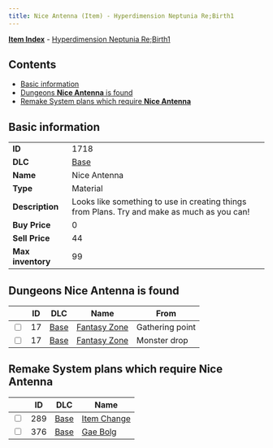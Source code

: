 ```yaml
---
title: Nice Antenna (Item) - Hyperdimension Neptunia Re;Birth1
---
```


[**Item Index**](/neptunia/rb1/item/index.html) - [Hyperdimension Neptunia Re;Birth1](/neptunia/rb1)

## Contents

- [Basic information](#basic-information)
- [Dungeons **Nice Antenna** is found](#dungeons-nice-antenna-is-found)
- [Remake System plans which require **Nice Antenna**](#remake-system-plans-which-require-nice-antenna)
## Basic information

|   |   |
| -- | -- |
| **ID** | 1718 |
| **DLC** | [Base](/neptunia/rb1/dlc/1-base.html) |
| **Name** | Nice Antenna |
| **Type** | Material |
| **Description** | Looks like something to use in creating things from Plans. Try and make as much as you can! |
| **Buy Price** | 0 |
| **Sell Price** | 44 |
| **Max inventory** | 99 |


## Dungeons **Nice Antenna** is found

|    | ID | DLC | Name | From |
| -- | -- | --- | ---- | ---- |
| <input type="checkbox" id="rb1-dungeon-1-17" class="trackbox" /> | 17 | [Base](/neptunia/rb1/dlc/1-base.html) | [Fantasy Zone](/neptunia/rb1/dungeon/1-17-fantasy-zone.html) | Gathering point |
| <input type="checkbox" id="rb1-dungeon-1-17" class="trackbox" /> | 17 | [Base](/neptunia/rb1/dlc/1-base.html) | [Fantasy Zone](/neptunia/rb1/dungeon/1-17-fantasy-zone.html) | Monster drop |


## Remake System plans which require **Nice Antenna**

|    | ID | DLC | Name |
| -- | -- | --- | ---- |
| <input type="checkbox" id="rb1-quest-1-289" class="trackbox" /> | 289 | [Base](/neptunia/rb1/dlc/1-base.html) | [Item Change](/neptunia/rb1/quest/1-289-item-change.html) |
| <input type="checkbox" id="rb1-quest-1-376" class="trackbox" /> | 376 | [Base](/neptunia/rb1/dlc/1-base.html) | [Gae Bolg](/neptunia/rb1/quest/1-376-gae-bolg.html) |
